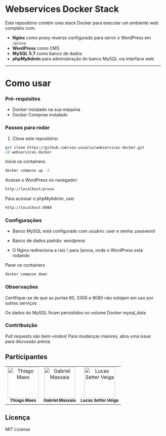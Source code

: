 # Webservices Docker Stack

Este repositório contém uma stack Docker para executar um ambiente web completo com:

-   **Nginx** como proxy reverso configurado para servir o WordPress em `/prova`
-   **WordPress** como CMS
-   **MySQL 5.7** como banco de dados
-   **phpMyAdmin** para administração do banco MySQL via interface web

---

# Como usar

### Pré-requisitos

-   Docker instalado na sua máquina
-   Docker Compose instalado

### Passos para rodar

1. Clone este repositório:

```bash
git clone https://github.com/seu-usuario/webservices-docker.git
cd webservices-docker
```

Inicie os containers:

```bash
docker compose up -d
```

Acesse o WordPress no navegador:

```bash
http://localhost/prova
```

Para acessar o phpMyAdmin, use:

```bash
http://localhost:8080
```

### Configurações
- Banco MySQL está configurado com usuário: user e senha: password

- Banco de dados padrão: wordpress

- O Nginx redireciona a raiz / para /prova, onde o WordPress está rodando

Parar os containers
```bash
docker compose down
```

### Observações
Certifique-se de que as portas 80, 3306 e 8080 não estejam em uso por outros serviços

Os dados do MySQL ficam persistidos no volume Docker mysql_data

### Contribuição
Pull requests são bem-vindos! Para mudanças maiores, abra uma issue para discussão prévia.

## Participantes

<table>
  <tr>
    <td align="center">
      <a href="https://github.com/thiagomaes">
        <img src="https://github.com/thiagomaes.png" width="100px;" alt="Thiago Maes"/>
        <br />
        <sub><b>Thiago Maes</b></sub>
      </a>
    </td>
    <td align="center">
      <a href="https://github.com/gabrielmassaia">
        <img src="https://github.com/gabrielmassaia.png" width="100px;" alt="Gabriel Massaia"/>
        <br />
        <sub><b>Gabriel Massaia</b></sub>
      </a>
    </td>
    <td align="center">
      <a href="https://github.com/LucasSetterVeiga">
        <img src="https://github.com/LucasSetterVeiga.png" width="100px;" alt="Lucas Setter Veiga"/>
        <br />
        <sub><b>Lucas Setter Veiga</b></sub>
      </a>
    </td>
  </tr>
</table>


## Licença
MIT License

